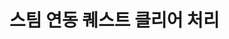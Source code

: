 #  스팀 연동 퀘스트 클리어 처리

<api-endpoint openapi-path="../../openapi/api-docs (1).json" method="POST" endpoint="/v1/teaser/validate/CONNECT_STEAM"/>